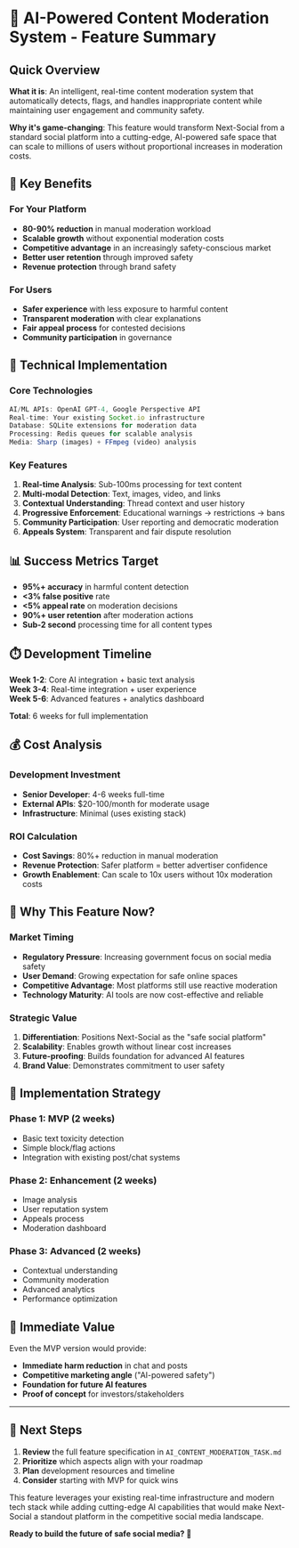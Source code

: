 # 🤖 AI-Powered Content Moderation System - Feature Summary

## Quick Overview

**What it is**: An intelligent, real-time content moderation system that automatically detects, flags, and handles inappropriate content while maintaining user engagement and community safety.

**Why it's game-changing**: This feature would transform Next-Social from a standard social platform into a cutting-edge, AI-powered safe space that can scale to millions of users without proportional increases in moderation costs.

## 🎯 Key Benefits

### For Your Platform

- **80-90% reduction** in manual moderation workload
- **Scalable growth** without exponential moderation costs
- **Competitive advantage** in an increasingly safety-conscious market
- **Better user retention** through improved safety
- **Revenue protection** through brand safety

### For Users

- **Safer experience** with less exposure to harmful content
- **Transparent moderation** with clear explanations
- **Fair appeal process** for contested decisions
- **Community participation** in governance

## 🚀 Technical Implementation

### Core Technologies

```javascript
AI/ML APIs: OpenAI GPT-4, Google Perspective API
Real-time: Your existing Socket.io infrastructure
Database: SQLite extensions for moderation data
Processing: Redis queues for scalable analysis
Media: Sharp (images) + FFmpeg (video) analysis
```

### Key Features

1. **Real-time Analysis**: Sub-100ms processing for text content
2. **Multi-modal Detection**: Text, images, video, and links
3. **Contextual Understanding**: Thread context and user history
4. **Progressive Enforcement**: Educational warnings → restrictions → bans
5. **Community Participation**: User reporting and democratic moderation
6. **Appeals System**: Transparent and fair dispute resolution

## 📊 Success Metrics Target

- **95%+ accuracy** in harmful content detection
- **<3% false positive** rate
- **<5% appeal rate** on moderation decisions
- **90%+ user retention** after moderation actions
- **Sub-2 second** processing time for all content types

## ⏱️ Development Timeline

**Week 1-2**: Core AI integration + basic text analysis  
**Week 3-4**: Real-time integration + user experience  
**Week 5-6**: Advanced features + analytics dashboard

**Total**: 6 weeks for full implementation

## 💰 Cost Analysis

### Development Investment

- **Senior Developer**: 4-6 weeks full-time
- **External APIs**: $20-100/month for moderate usage
- **Infrastructure**: Minimal (uses existing stack)

### ROI Calculation

- **Cost Savings**: 80%+ reduction in manual moderation
- **Revenue Protection**: Safer platform = better advertiser confidence
- **Growth Enablement**: Can scale to 10x users without 10x moderation costs

## 🎯 Why This Feature Now?

### Market Timing

- **Regulatory Pressure**: Increasing government focus on social media safety
- **User Demand**: Growing expectation for safe online spaces
- **Competitive Advantage**: Most platforms still use reactive moderation
- **Technology Maturity**: AI tools are now cost-effective and reliable

### Strategic Value

1. **Differentiation**: Positions Next-Social as the "safe social platform"
2. **Scalability**: Enables growth without linear cost increases
3. **Future-proofing**: Builds foundation for advanced AI features
4. **Brand Value**: Demonstrates commitment to user safety

## 🔄 Implementation Strategy

### Phase 1: MVP (2 weeks)

- Basic text toxicity detection
- Simple block/flag actions
- Integration with existing post/chat systems

### Phase 2: Enhancement (2 weeks)

- Image analysis
- User reputation system
- Appeals process
- Moderation dashboard

### Phase 3: Advanced (2 weeks)

- Contextual understanding
- Community moderation
- Advanced analytics
- Performance optimization

## 🎁 Immediate Value

Even the MVP version would provide:

- **Immediate harm reduction** in chat and posts
- **Competitive marketing angle** ("AI-powered safety")
- **Foundation for future AI features**
- **Proof of concept** for investors/stakeholders

---

## 🚀 Next Steps

1. **Review** the full feature specification in `AI_CONTENT_MODERATION_TASK.md`
2. **Prioritize** which aspects align with your roadmap
3. **Plan** development resources and timeline
4. **Consider** starting with MVP for quick wins

This feature leverages your existing real-time infrastructure and modern tech stack while adding cutting-edge AI capabilities that would make Next-Social a standout platform in the competitive social media landscape.

**Ready to build the future of safe social media? 🌟**

